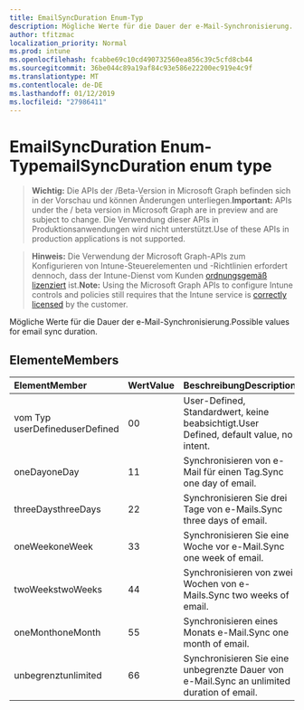 ```yaml
---
title: EmailSyncDuration Enum-Typ
description: Mögliche Werte für die Dauer der e-Mail-Synchronisierung.
author: tfitzmac
localization_priority: Normal
ms.prod: intune
ms.openlocfilehash: fcabbe69c10cd490732560ea856c39c5cfd8cb44
ms.sourcegitcommit: 36be044c89a19af84c93e586e22200ec919e4c9f
ms.translationtype: MT
ms.contentlocale: de-DE
ms.lasthandoff: 01/12/2019
ms.locfileid: "27986411"
---
```

# <a name="emailsyncduration-enum-type"></a><span data-ttu-id="df5fe-103">EmailSyncDuration Enum-Typ</span><span class="sxs-lookup"><span data-stu-id="df5fe-103">emailSyncDuration enum type</span></span>

> <span data-ttu-id="df5fe-104">**Wichtig:** Die APIs der /Beta-Version in Microsoft Graph befinden sich in der Vorschau und können Änderungen unterliegen.</span><span class="sxs-lookup"><span data-stu-id="df5fe-104">**Important:** APIs under the / beta version in Microsoft Graph are in preview and are subject to change.</span></span> <span data-ttu-id="df5fe-105">Die Verwendung dieser APIs in Produktionsanwendungen wird nicht unterstützt.</span><span class="sxs-lookup"><span data-stu-id="df5fe-105">Use of these APIs in production applications is not supported.</span></span>

> <span data-ttu-id="df5fe-106">**Hinweis:** Die Verwendung der Microsoft Graph-APIs zum Konfigurieren von Intune-Steuerelementen und -Richtlinien erfordert dennoch, dass der Intune-Dienst vom Kunden [ordnungsgemäß lizenziert](https://go.microsoft.com/fwlink/?linkid=839381) ist.</span><span class="sxs-lookup"><span data-stu-id="df5fe-106">**Note:** Using the Microsoft Graph APIs to configure Intune controls and policies still requires that the Intune service is [correctly licensed](https://go.microsoft.com/fwlink/?linkid=839381) by the customer.</span></span>

<span data-ttu-id="df5fe-107">Mögliche Werte für die Dauer der e-Mail-Synchronisierung.</span><span class="sxs-lookup"><span data-stu-id="df5fe-107">Possible values for email sync duration.</span></span>
## <a name="members"></a><span data-ttu-id="df5fe-108">Elemente</span><span class="sxs-lookup"><span data-stu-id="df5fe-108">Members</span></span>
|<span data-ttu-id="df5fe-109">Element</span><span class="sxs-lookup"><span data-stu-id="df5fe-109">Member</span></span>|<span data-ttu-id="df5fe-110">Wert</span><span class="sxs-lookup"><span data-stu-id="df5fe-110">Value</span></span>|<span data-ttu-id="df5fe-111">Beschreibung</span><span class="sxs-lookup"><span data-stu-id="df5fe-111">Description</span></span>|
|:---|:---|:---|
|<span data-ttu-id="df5fe-112">vom Typ userDefined</span><span class="sxs-lookup"><span data-stu-id="df5fe-112">userDefined</span></span>|<span data-ttu-id="df5fe-113">0</span><span class="sxs-lookup"><span data-stu-id="df5fe-113">0</span></span>|<span data-ttu-id="df5fe-114">User-Defined, Standardwert, keine beabsichtigt.</span><span class="sxs-lookup"><span data-stu-id="df5fe-114">User Defined, default value, no intent.</span></span>|
|<span data-ttu-id="df5fe-115">oneDay</span><span class="sxs-lookup"><span data-stu-id="df5fe-115">oneDay</span></span>|<span data-ttu-id="df5fe-116">1</span><span class="sxs-lookup"><span data-stu-id="df5fe-116">1</span></span>|<span data-ttu-id="df5fe-117">Synchronisieren von e-Mail für einen Tag.</span><span class="sxs-lookup"><span data-stu-id="df5fe-117">Sync one day of email.</span></span>|
|<span data-ttu-id="df5fe-118">threeDays</span><span class="sxs-lookup"><span data-stu-id="df5fe-118">threeDays</span></span>|<span data-ttu-id="df5fe-119">2</span><span class="sxs-lookup"><span data-stu-id="df5fe-119">2</span></span>|<span data-ttu-id="df5fe-120">Synchronisieren Sie drei Tage von e-Mails.</span><span class="sxs-lookup"><span data-stu-id="df5fe-120">Sync three days of email.</span></span>|
|<span data-ttu-id="df5fe-121">oneWeek</span><span class="sxs-lookup"><span data-stu-id="df5fe-121">oneWeek</span></span>|<span data-ttu-id="df5fe-122">3</span><span class="sxs-lookup"><span data-stu-id="df5fe-122">3</span></span>|<span data-ttu-id="df5fe-123">Synchronisieren Sie eine Woche vor e-Mail.</span><span class="sxs-lookup"><span data-stu-id="df5fe-123">Sync one week of email.</span></span>|
|<span data-ttu-id="df5fe-124">twoWeeks</span><span class="sxs-lookup"><span data-stu-id="df5fe-124">twoWeeks</span></span>|<span data-ttu-id="df5fe-125">4</span><span class="sxs-lookup"><span data-stu-id="df5fe-125">4</span></span>|<span data-ttu-id="df5fe-126">Synchronisieren von zwei Wochen von e-Mails.</span><span class="sxs-lookup"><span data-stu-id="df5fe-126">Sync two weeks of email.</span></span>|
|<span data-ttu-id="df5fe-127">oneMonth</span><span class="sxs-lookup"><span data-stu-id="df5fe-127">oneMonth</span></span>|<span data-ttu-id="df5fe-128">5</span><span class="sxs-lookup"><span data-stu-id="df5fe-128">5</span></span>|<span data-ttu-id="df5fe-129">Synchronisieren eines Monats e-Mail.</span><span class="sxs-lookup"><span data-stu-id="df5fe-129">Sync one month of email.</span></span>|
|<span data-ttu-id="df5fe-130">unbegrenzt</span><span class="sxs-lookup"><span data-stu-id="df5fe-130">unlimited</span></span>|<span data-ttu-id="df5fe-131">6</span><span class="sxs-lookup"><span data-stu-id="df5fe-131">6</span></span>|<span data-ttu-id="df5fe-132">Synchronisieren Sie eine unbegrenzte Dauer von e-Mail.</span><span class="sxs-lookup"><span data-stu-id="df5fe-132">Sync an unlimited duration of email.</span></span>|





